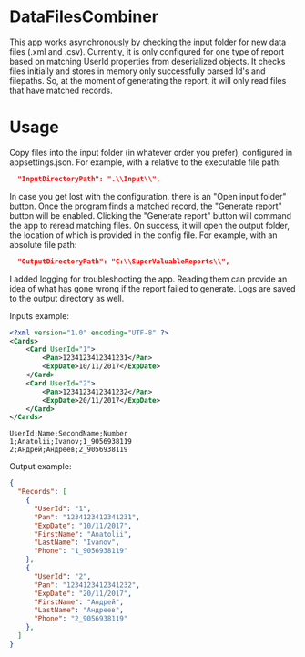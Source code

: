 # DataFilesCombiner

This app works asynchronously by checking the input folder for new data files (.xml and .csv). Currently, it is only configured for one type of report based on matching UserId properties from deserialized objects. It checks files initially and stores in memory only successfully parsed Id's and filepaths. So, at the moment of generating the report, it will only read files that have matched records.

# Usage

Copy files into the input folder (in whatever order you prefer), configured in appsettings.json. For example, with a relative to the executable file path:

```json
  "InputDirectoryPath": ".\\Input\\",
```

In case you get lost with the configuration, there is an "Open input folder" button. Once the program finds a matched record, the "Generate report" button will be enabled. Clicking the "Generate report" button will command the app to reread matching files. On success, it will open the output folder, the location of which is provided in the config file. For example, with an absolute file path:

```json
  "OutputDirectoryPath": "C:\\SuperValuableReports\\",
```

I added logging for troubleshooting the app. Reading them can provide an idea of what has gone wrong if the report failed to generate. Logs are saved to the output directory as well.

Inputs example:

```xml
<?xml version="1.0" encoding="UTF-8" ?>
<Cards>
    <Card UserId="1">
        <Pan>1234123412341231</Pan>
        <ExpDate>10/11/2017</ExpDate>
    </Card>
    <Card UserId="2">
        <Pan>1234123412341232</Pan>
        <ExpDate>20/11/2017</ExpDate>
    </Card>
</Cards>
```

```csv
UserId;Name;SecondName;Number
1;Anatolii;Ivanov;1_9056938119
2;Андрей;Андреев;2_9056938119
```

Output example:

```json
{
  "Records": [
    {
      "UserId": "1",
      "Pan": "1234123412341231",
      "ExpDate": "10/11/2017",
      "FirstName": "Anatolii",
      "LastName": "Ivanov",
      "Phone": "1_9056938119"
    },
    {
      "UserId": "2",
      "Pan": "1234123412341232",
      "ExpDate": "20/11/2017",
      "FirstName": "Андрей",
      "LastName": "Андреев",
      "Phone": "2_9056938119"
    },
  ]
}
```